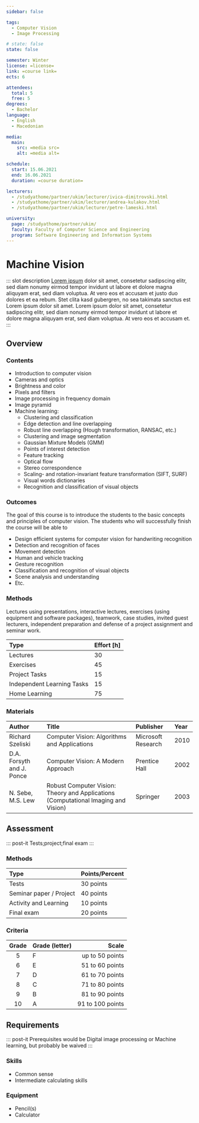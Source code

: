 ```yaml
---
sidebar: false

tags:
  - Computer Vision
  - Image Processing

# state: false
state: false

semester: Winter
license: =license=
link: =course link=
ects: 6

attendees:
  total: 5
  free: 5
degrees:
  - Bachelor
language:
  - English
  - Macedonian

media:
  main:
    src: =media src=
    alt: =media alt=

schedule:
  start: 15.06.2021
  end: 16.06.2021
  duration: =course duration=

lecturers:
  - /studyathome/partner/ukim/lecturer/ivica-dimitrovski.html
  - /studyathome/partner/ukim/lecturer/andrea-kulakov.html
  - /studyathome/partner/ukim/lecturer/petre-lameski.html

university:
  page: /studyathome/partner/ukim/
  faculty: Faculty of Computer Science and Engineering
  program: Software Engineering and Information Systems
---
```


# Machine Vision

::: slot description
[Lorem ipsum](https://loremipsum.de/) dolor sit amet, consetetur sadipscing elitr, sed diam nonumy eirmod tempor invidunt ut labore et dolore magna aliquyam erat, sed diam voluptua.
At vero eos et accusam et justo duo dolores et ea rebum.
Stet clita kasd gubergren, no sea takimata sanctus est Lorem ipsum dolor sit amet.
Lorem ipsum dolor sit amet, consetetur sadipscing elitr, sed diam nonumy eirmod tempor invidunt ut labore et dolore magna aliquyam erat, sed diam voluptua.
At vero eos et accusam et.
:::

## Overview

### Contents

- Introduction to computer vision
- Cameras and optics
- Brightness and color
- Pixels and filters
- Image processing in frequency domain
- Image pyramid
- Machine learning:
  - Clustering and classification
  - Edge detection and line overlapping
  - Robust line overlapping (Hough transformation, RANSAC, etc.)
  - Clustering and image segmentation
  - Gaussian Mixture Models (GMM)
  - Points of interest detection
  - Feature tracking
  - Optical flow
  - Stereo correspondence
  - Scaling- and rotation-invariant feature transformation (SIFT, SURF)
  - Visual words dictionaries
  - Recognition and classification of visual objects

### Outcomes

The goal of this course is to introduce the students to the basic concepts and principles of computer vision.
The students who will successfully finish the course will be able to

- Design efficient systems for computer vision for handwriting recognition
- Detection and recognition of faces
- Movement detection
- Human and vehicle tracking
- Gesture recognition
- Classification and recognition of visual objects
- Scene analysis and understanding
- Etc.

### Methods

Lectures using presentations, interactive lectures, exercises (using equipment and software packages), teamwork, case studies, invited guest lecturers, independent preparation and defense of a project assignment and seminar work.

| Type                       | Effort \[h\] |
| :------------------------- | :----------- |
| Lectures                   | 30           |
| Exercises                  | 45           |
| Project Tasks              | 15           |
| Independent Learning Tasks | 15           |
| Home Learning              | 75           |

### Materials

| Author                    | Title                                                                              | Publisher          | Year |
| :------------------------ | :--------------------------------------------------------------------------------- | :----------------- | :--- |
| Richard Szeliski          | Computer Vision: Algorithms and Applications                                       | Microsoft Research | 2010 |
| D.A. Forsyth and J. Ponce | Computer Vision: A Modern Approach                                                 | Prentice Hall      | 2002 |
| N. Sebe, M.S. Lew         | Robust Computer Vision: Theory and Applications (Computational Imaging and Vision) | Springer           | 2003 |

## Assessment

::: post-it
Tests;project;final exam
:::

### Methods

| Type                    | Points/Percent |
| :---------------------- | :------------- |
| Tests                   | 30 points      |
| Seminar paper / Project | 40 points      |
| Activity and Learning   | 10 points      |
| Final exam              | 20 points      |

### Criteria

| Grade | Grade (letter) |            Scale |
| :---: | -------------- | ---------------: |
|   5   | F              |  up to 50 points |
|   6   | E              |  51 to 60 points |
|   7   | D              |  61 to 70 points |
|   8   | C              |  71 to 80 points |
|   9   | B              |  81 to 90 points |
|  10   | A              | 91 to 100 points |

## Requirements

::: post-it
Prerequisites would be Digital image processing or Machine learning, but probably be waived
:::

### Skills

- Common sense
- Intermediate calculating skills

### Equipment

- Pencil(s)
- Calculator
